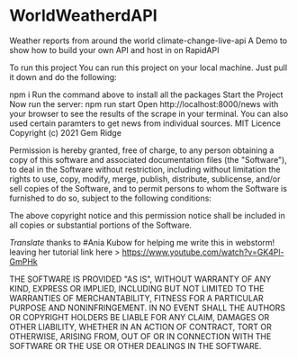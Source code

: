 # WorldWeatherdAPI
Weather reports from around the world
climate-change-live-api
A Demo to show how to build your own API and host in on RapidAPI

To run this project
You can run this project on your local machine. Just pull it down and do the following:

npm i
Run the command above to install all the packages
Start the Project
Now run the server:
npm run start
Open http://localhost:8000/news with your browser to see the results of the scrape in your terminal. You can also used certain paramters to get news from individual sources.
MIT Licence
Copyright (c) 2021 Gem Ridge

Permission is hereby granted, free of charge, to any person obtaining a copy of this software and associated documentation files (the "Software"), to deal in the Software without restriction, including without limitation the rights to use, copy, modify, merge, publish, distribute, sublicense, and/or sell copies of the Software, and to permit persons to whom the Software is furnished to do so, subject to the following conditions:

The above copyright notice and this permission notice shall be included in all copies or substantial portions of the Software.

*Translate* thanks to #Ania Kubow for helping me write this in webstorm! leaving her tutorial link here > https://www.youtube.com/watch?v=GK4Pl-GmPHk

THE SOFTWARE IS PROVIDED "AS IS", WITHOUT WARRANTY OF ANY KIND, EXPRESS OR IMPLIED, INCLUDING BUT NOT LIMITED TO THE WARRANTIES OF MERCHANTABILITY, FITNESS FOR A PARTICULAR PURPOSE AND NONINFRINGEMENT. IN NO EVENT SHALL THE AUTHORS OR COPYRIGHT HOLDERS BE LIABLE FOR ANY CLAIM, DAMAGES OR OTHER LIABILITY, WHETHER IN AN ACTION OF CONTRACT, TORT OR OTHERWISE, ARISING FROM, OUT OF OR IN CONNECTION WITH THE SOFTWARE OR THE USE OR OTHER DEALINGS IN THE SOFTWARE.
